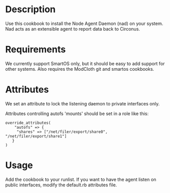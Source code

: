 Description
===========
Use this cookbook to install the Node Agent Daemon (nad) on your system.  Nad acts as an extensible agent to report data back to Circonus.

Requirements
============
We currently support SmartOS only, but it should be easy to add support for other systems.  Also requires the ModCloth git and smartos cookbooks.

Attributes
==========
We set an attribute to lock the listening daemon to private interfaces only.

Attributes controlling autofs 'mounts' should be set in a role like this:

    override_attributes(
    	"autofs" => {
         "shares" => ["/net/filer/export/share0", "/net/filer/export/share1"]
       }
    )

Usage
=====
Add the cookbook to your runlist.  If you want to have the agent listen on public interfaces, modify the default.rb attributes file.

